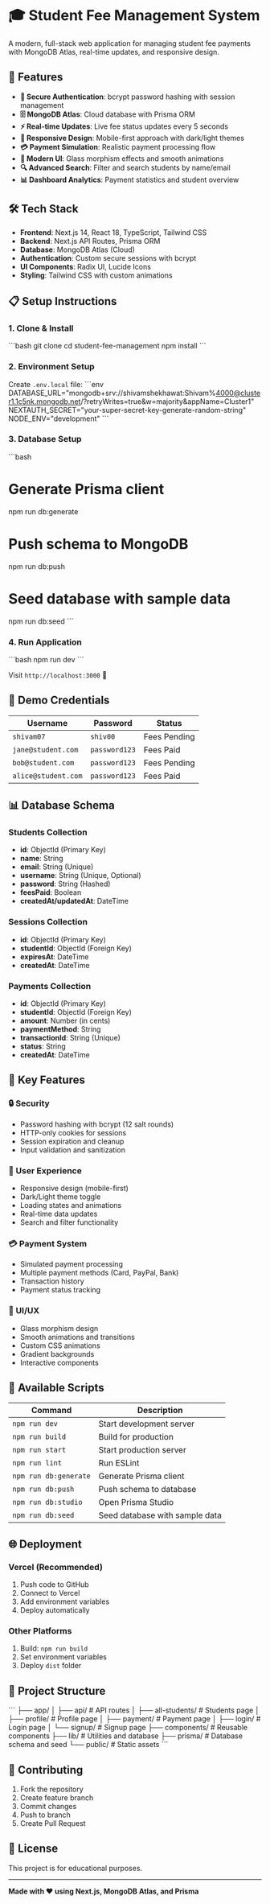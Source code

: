 # 🎓 Student Fee Management System

A modern, full-stack web application for managing student fee payments with MongoDB Atlas, real-time updates, and responsive design.

## 🚀 Features

- **🔐 Secure Authentication**: bcrypt password hashing with session management
- **🗄️ MongoDB Atlas**: Cloud database with Prisma ORM
- **⚡ Real-time Updates**: Live fee status updates every 5 seconds
- **📱 Responsive Design**: Mobile-first approach with dark/light themes
- **💳 Payment Simulation**: Realistic payment processing flow
- **🎨 Modern UI**: Glass morphism effects and smooth animations
- **🔍 Advanced Search**: Filter and search students by name/email
- **📊 Dashboard Analytics**: Payment statistics and student overview

## 🛠️ Tech Stack

- **Frontend**: Next.js 14, React 18, TypeScript, Tailwind CSS
- **Backend**: Next.js API Routes, Prisma ORM
- **Database**: MongoDB Atlas (Cloud)
- **Authentication**: Custom secure sessions with bcrypt
- **UI Components**: Radix UI, Lucide Icons
- **Styling**: Tailwind CSS with custom animations

## 📋 Setup Instructions

### 1. Clone & Install
\`\`\`bash
git clone <your-repo>
cd student-fee-management
npm install
\`\`\`

### 2. Environment Setup
Create `.env.local` file:
\`\`\`env
DATABASE_URL="mongodb+srv://shivamshekhawat:Shivam%4000@cluster1.1c5nk.mongodb.net/?retryWrites=true&w=majority&appName=Cluster1"
NEXTAUTH_SECRET="your-super-secret-key-generate-random-string"
NODE_ENV="development"
\`\`\`

### 3. Database Setup
\`\`\`bash
# Generate Prisma client
npm run db:generate

# Push schema to MongoDB
npm run db:push

# Seed database with sample data
npm run db:seed
\`\`\`

### 4. Run Application
\`\`\`bash
npm run dev
\`\`\`

Visit `http://localhost:3000` 🎉

## 🔐 Demo Credentials

| Username | Password | Status |
|----------|----------|---------|
| `shivam07` | `shiv00` | Fees Pending |
| `jane@student.com` | `password123` | Fees Paid |
| `bob@student.com` | `password123` | Fees Pending |
| `alice@student.com` | `password123` | Fees Paid |

## 📊 Database Schema

### Students Collection
- **id**: ObjectId (Primary Key)
- **name**: String
- **email**: String (Unique)
- **username**: String (Unique, Optional)
- **password**: String (Hashed)
- **feesPaid**: Boolean
- **createdAt/updatedAt**: DateTime

### Sessions Collection
- **id**: ObjectId (Primary Key)
- **studentId**: ObjectId (Foreign Key)
- **expiresAt**: DateTime
- **createdAt**: DateTime

### Payments Collection
- **id**: ObjectId (Primary Key)
- **studentId**: ObjectId (Foreign Key)
- **amount**: Number (in cents)
- **paymentMethod**: String
- **transactionId**: String (Unique)
- **status**: String
- **createdAt**: DateTime

## 🎯 Key Features

### 🔒 Security
- Password hashing with bcrypt (12 salt rounds)
- HTTP-only cookies for sessions
- Session expiration and cleanup
- Input validation and sanitization

### 📱 User Experience
- Responsive design (mobile-first)
- Dark/Light theme toggle
- Loading states and animations
- Real-time data updates
- Search and filter functionality

### 💳 Payment System
- Simulated payment processing
- Multiple payment methods (Card, PayPal, Bank)
- Transaction history
- Payment status tracking

### 🎨 UI/UX
- Glass morphism design
- Smooth animations and transitions
- Custom CSS animations
- Gradient backgrounds
- Interactive components

## 🚀 Available Scripts

| Command | Description |
|---------|-------------|
| `npm run dev` | Start development server |
| `npm run build` | Build for production |
| `npm run start` | Start production server |
| `npm run lint` | Run ESLint |
| `npm run db:generate` | Generate Prisma client |
| `npm run db:push` | Push schema to database |
| `npm run db:studio` | Open Prisma Studio |
| `npm run db:seed` | Seed database with sample data |

## 🌐 Deployment

### Vercel (Recommended)
1. Push code to GitHub
2. Connect to Vercel
3. Add environment variables
4. Deploy automatically

### Other Platforms
1. Build: `npm run build`
2. Set environment variables
3. Deploy `dist` folder

## 📁 Project Structure

\`\`\`
├── app/
│   ├── api/           # API routes
│   ├── all-students/  # Students page
│   ├── profile/       # Profile page
│   ├── payment/       # Payment page
│   ├── login/         # Login page
│   └── signup/        # Signup page
├── components/        # Reusable components
├── lib/              # Utilities and database
├── prisma/           # Database schema and seed
└── public/           # Static assets
\`\`\`

## 🤝 Contributing

1. Fork the repository
2. Create feature branch
3. Commit changes
4. Push to branch
5. Create Pull Request

## 📄 License

This project is for educational purposes.

---

**Made with ❤️ using Next.js, MongoDB Atlas, and Prisma**
